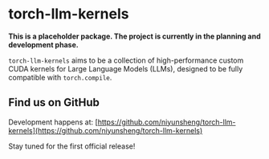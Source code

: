 # torch-llm-kernels

**This is a placeholder package. The project is currently in the planning and development phase.**

`torch-llm-kernels` aims to be a collection of high-performance custom CUDA kernels for Large Language Models (LLMs), designed to be fully compatible with `torch.compile`.

## Find us on GitHub
Development happens at: [https://github.com/niyunsheng/torch-llm-kernels](https://github.com/niyunsheng/torch-llm-kernels)

Stay tuned for the first official release!